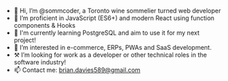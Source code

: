 - 👋 Hi, I’m @sommcoder, a Toronto wine sommelier turned web developer
- 📖 I’m proficient in JavaScript (ES6+) and modern React using function components & Hooks
- 🌱 I'm currently learning PostgreSQL and aim to use it for my next project!
- 👀 I’m interested in e-commerce, ERPs, PWAs and SaaS development.
- ⚒️ I’m looking for work as a developer or other technical roles in the software industry!
- 📫 Contact me: brian.davies589@gmail.com
